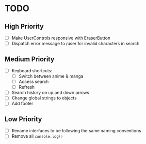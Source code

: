 # TODO

## High Priority

- [ ] Make UserControls responsive with EraserButton
- [ ] Dispatch error message to /user for invalid characters in search

## Medium Priority

- [ ] Keyboard shortcuts:
  - [ ] Switch between anime & manga
  - [ ] Access search
  - [ ] Refresh
- [ ] Search history on up and down arrows
- [ ] Change global strings to objects
- [ ] Add footer

## Low Priority

- [ ] Rename interfaces to be following the same naming conventions
- [ ] Remove all `console.log()`
